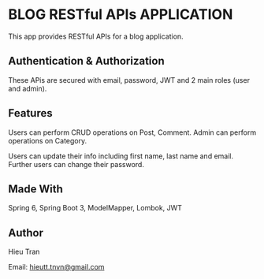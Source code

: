 # BLOG RESTful APIs APPLICATION
This app provides RESTful APIs for a blog application.


## Authentication & Authorization
These APis are secured with email, password, JWT and 2 main roles (user and admin).

## Features
Users can perform CRUD operations on Post, Comment.
Admin can perform operations on Category.

Users can update their info including first name, last name and email.
Further users can change their password.

## Made With
Spring 6, Spring Boot 3, ModelMapper, Lombok, JWT

## Author
Hieu Tran

Email: hieutt.tnvn@gmail.com
